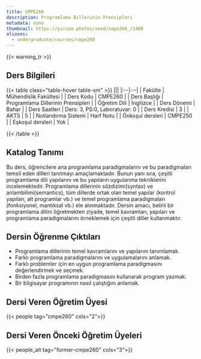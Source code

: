 ```yaml
---
title: CMPE260
description: Programlama Dillerinin Prensipleri
metadata: none
thumbnail: https://picsum.photos/seed/cmpe260_/1400
aliases:
  - undergraduate/courses/cmpe260
---
```


{{< warning_tr >}}

## Ders Bilgileri

<!-- prettier-ignore-start -->
{{< table class="table-hover table-sm" >}}
|||
|:--|:--|
| Fakülte | Mühendislik Fakültesi |
| Ders Kodu | CMPE260 |
| Ders Başlığı | Programlama Dillerinin Prensipleri |
| Öğretim Dili | İngilizce |
| Ders Dönemi | Bahar |
| Ders Saatleri | Ders: 3, PS:0, Laboratuvar: 0 |
| Ders Kredisi | 3 |
| AKTS | 5 |
| Notlandırma Sistemi | Harf Notu |
| Önkoşul dersleri | CMPE250 |
| Eşkoşul dersleri | Yok |

{{< /table >}}
<!-- prettier-ignore-end -->

## Katalog Tanımı

Bu ders, öğrencilere ana programlama paradigmalarını ve bu paradigmaları temsil eden dilleri tanıtmayı amaçlamaktadır. Bunun yanı sıra, çeşitli programlama dili yapılarını ve bu yapıların uygulanma tekniklerini incelemektedir. Programlama dillerinin sözdizimi(syntax) ve anlambilimi(semantics), tüm dillerde ortak olan temel yapılar (kontrol yapıları, alt programlar vb.) ve temel programlama paradigmaları (fonksiyonel, mantıksal vb.) ele alınmaktadır. Dersin amacı, belirli bir programlama dilini öğretmekten ziyade, temel kavramları, yapıları ve programlama paradigmalarını örneklemek için çeşitli diller kullanmaktır.

## Dersin Öğrenme Çıktıları

- Programlama dillerinin temel kavramlarını ve yapılarını tanımlamak.
- Farklı programlama paradigmalarını ve uygulamalarını anlamak.
- Farklı problemler için en uygun programlama paradigmasını değerlendirmek ve seçmek.
- Birden fazla programlama paradigmasını kullanarak program yazmak.
- Bir bilgisayar programının nasıl çalıştığını anlamak.

## Dersi Veren Öğretim Üyesi

{{< people tag="cmpe260" cols="2">}}

## Dersi Veren Önceki Öğretim Üyeleri

{{< people_alt tag="former-cmpe260" cols="3">}}
